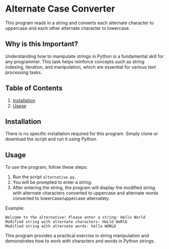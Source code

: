 # Alternate Case Converter

This program reads in a string and converts each alternate character to uppercase and each other alternate character to lowercase.

## Why is this Important?

Understanding how to manipulate strings in Python is a fundamental skill for any programmer. This task helps reinforce concepts such as string indexing, iteration, and manipulation, which are essential for various text processing tasks.

## Table of Contents

1. [Installation](#installation)
2. [Usage](#usage)

## Installation

There is no specific installation required for this program. Simply clone or download the script and run it using Python.

## Usage

To use the program, follow these steps:

1. Run the script `alternative.py`.
2. You will be prompted to enter a string.
3. After entering the string, the program will display the modified string with alternate characters converted to uppercase and alternate words converted to lowercase/uppercase alternately.

Example:
```
Welcome to the alternative! Please enter a string: Hello World
Modified string with alternate characters: HeLlO WoRlD
Modified string with alternate words: hello WORLD
```

This program provides a practical exercise in string manipulation and demonstrates how to work with characters and words in Python strings.